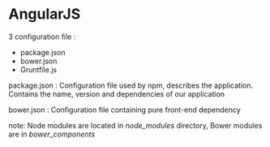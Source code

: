# AngularJS

3 configuration file :
- package.json
- bower.json
- Gruntfile.js


package.json : Configuration file used by npm, describes the application.
Contains the name, version and dependencies of our application

bower.json : Configuration file containing pure front-end dependency




note: Node modules are located in *node_modules* directory, Bower modules are in *bower_components*
